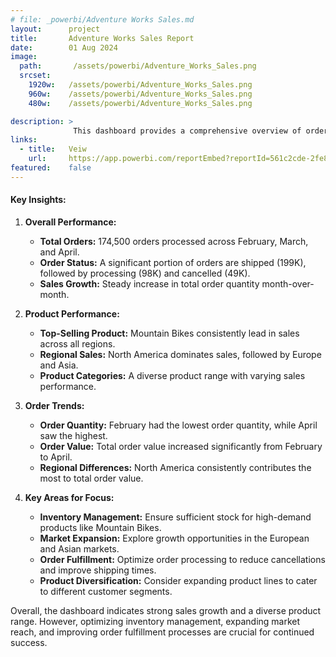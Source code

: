 ```yaml
---
# file: _powerbi/Adventure Works Sales.md
layout:      project
title:       Adventure Works Sales Report
date:        01 Aug 2024
image:
  path:       /assets/powerbi/Adventure_Works_Sales.png
  srcset:
    1920w:   /assets/powerbi/Adventure_Works_Sales.png
    960w:    /assets/powerbi/Adventure_Works_Sales.png
    480w:    /assets/powerbi/Adventure_Works_Sales.png

description: >
              This dashboard provides a comprehensive overview of order performance across different regions and product categories. Key metrics such as total orders, order status, sales growth, and product sales are visualized to identify trends and opportunities. Users can gain insights into product popularity, regional sales performance, and overall business growth.
links:
  - title:   Veiw
    url:     https://app.powerbi.com/reportEmbed?reportId=561c2cde-2fe8-47ec-8fab-195e8eab9b51&autoAuth=true&ctid=801585e2-0e6a-4322-a002-e7fc8457bab4
featured:    false
---
```

#### Key Insights:

1. **Overall Performance:**
    - **Total Orders:** 174,500 orders processed across February, March, and April.
    - **Order Status:** A significant portion of orders are shipped (199K), followed by processing (98K) and cancelled (49K).
    - **Sales Growth:** Steady increase in total order quantity month-over-month.

2. **Product Performance:**
    - **Top-Selling Product:** Mountain Bikes consistently lead in sales across all regions.
    - **Regional Sales:** North America dominates sales, followed by Europe and Asia.
    - **Product Categories:** A diverse product range with varying sales performance.

3. **Order Trends:**
    - **Order Quantity:** February had the lowest order quantity, while April saw the highest.
    - **Order Value:** Total order value increased significantly from February to April.
    - **Regional Differences:** North America consistently contributes the most to total order value.

4. **Key Areas for Focus:**
    - **Inventory Management:** Ensure sufficient stock for high-demand products like Mountain Bikes.
    - **Market Expansion:** Explore growth opportunities in the European and Asian markets.
    - **Order Fulfillment:** Optimize order processing to reduce cancellations and improve shipping times.
    - **Product Diversification:** Consider expanding product lines to cater to different customer segments.

Overall, the dashboard indicates strong sales growth and a diverse product range. However, optimizing inventory management, expanding market reach, and improving order fulfillment processes are crucial for continued success.
